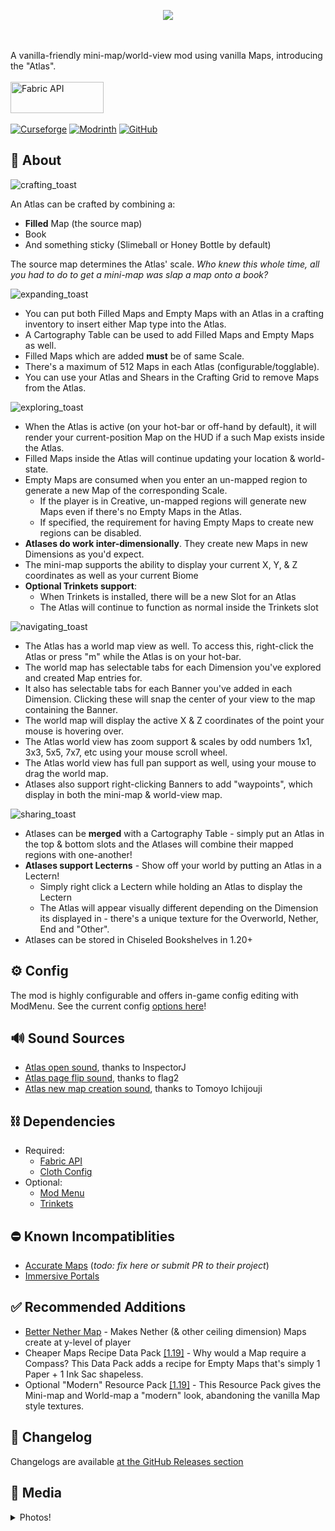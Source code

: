 <p align="center">
  <img src="https://github.com/Pepperoni-Jabroni/MapAtlases/assets/17690401/3c934d54-99ca-4f66-b3fd-5865ea2a3d98">

  </br></br>
  A vanilla-friendly mini-map/world-view mod using vanilla Maps, introducing the "Atlas".
  </br></br>
  <a href="https://www.curseforge.com/minecraft/mc-mods/fabric-api"><img src="https://i.imgur.com/Ol1Tcf8.png" width="149" height="50" title="Fabric API" alt="Fabric API"></a>
  </br></br>
  <a href="https://www.curseforge.com/minecraft/mc-mods/map-atlases"><img alt="Curseforge" src="https://cf.way2muchnoise.eu/full_436298_downloads.svg"></a> <a href="https://modrinth.com/mod/map-atlases"><img alt="Modrinth" src="https://img.shields.io/modrinth/dt/map-atlases?label=Modrinth%20Downloads"></a> <a href="https://github.com/Pepperoni-Jabroni/MapAtlases"><img alt="GitHub" src="https://img.shields.io/github/downloads/Pepperoni-Jabroni/MapAtlases/total?label=Downloads&logo=github"></a>
</p>

## 📖 About
![crafting_toast](https://user-images.githubusercontent.com/17690401/206921288-fa262fb0-e294-409c-b0d8-9321ab6dbadd.png)

An Atlas can be crafted by combining a:
- **Filled** Map (the source map)
- Book
- And something sticky (Slimeball or Honey Bottle by default)

The source map determines the Atlas' scale. *Who knew this whole time, all you had to do to get a mini-map was slap a map onto a book?*

![expanding_toast](https://user-images.githubusercontent.com/17690401/206921556-f865f820-0aba-4db3-a14f-7f5646b401a0.png)

- You can put both Filled Maps and Empty Maps with an Atlas in a crafting inventory to insert either Map type into the Atlas.
- A Cartography Table can be used to add Filled Maps and Empty Maps as well.
- Filled Maps which are added **must** be of same Scale.
- There's a maximum of 512 Maps in each Atlas (configurable/togglable).
- You can use your Atlas and Shears in the Crafting Grid to remove Maps from the Atlas.

![exploring_toast](https://user-images.githubusercontent.com/17690401/206921859-f21cacac-2f6d-4522-a7a6-871edb6b7c74.png)

- When the Atlas is active (on your hot-bar or off-hand by default), it will render your current-position Map on the HUD if a such Map exists inside the Atlas.
- Filled Maps inside the Atlas will continue updating your location & world-state.
- Empty Maps are consumed when you enter an un-mapped region to generate a new Map of the corresponding Scale.
   - If the player is in Creative, un-mapped regions will generate new Maps even if there's no Empty Maps in the Atlas.
   - If specified, the requirement for having Empty Maps to create new regions can be disabled.
- **Atlases do work inter-dimensionally**. They create new Maps in new Dimensions as you'd expect.
- The mini-map supports the ability to display your current X, Y, & Z coordinates as well as your current Biome
- **Optional Trinkets support**: 
   - When Trinkets is installed, there will be a new Slot for an Atlas
   - The Atlas will continue to function as normal inside the Trinkets slot

![navigating_toast](https://user-images.githubusercontent.com/17690401/206922018-2b6195e3-fbe8-4850-bf31-4896764a5747.png)

- The Atlas has a world map view as well. To access this, right-click the Atlas or press "m" while the Atlas is on your hot-bar.
- The world map has selectable tabs for each Dimension you've explored and created Map entries for.
- It also has selectable tabs for each Banner you've added in each Dimension. Clicking these will snap the center of your view to the map containing the Banner.
- The world map will display the active X & Z coordinates of the point your mouse is hovering over.
- The Atlas world view has zoom support & scales by odd numbers 1x1, 3x3, 5x5, 7x7, etc using your mouse scroll wheel.
- The Atlas world view has full pan support as well, using your mouse to drag the world map.
- Atlases also support right-clicking Banners to add "waypoints", which display in both the mini-map & world-view map.

![sharing_toast](https://user-images.githubusercontent.com/17690401/206922262-7346a3d7-8c76-4399-9d54-6cfb0f806c6e.png)

- Atlases can be **merged** with a Cartography Table - simply put an Atlas in the top & bottom slots and the Atlases will combine their mapped regions with one-another!
- **Atlases support Lecterns** - Show off your world by putting an Atlas in a Lectern! 
   - Simply right click a Lectern while holding an Atlas to display the Lectern
   - The Atlas will appear visually different depending on the Dimension its displayed in - there's a unique texture for the Overworld, Nether, End and "Other".
- Atlases can be stored in Chiseled Bookshelves in 1.20+ 

## ⚙️ Config
The mod is highly configurable and offers in-game config editing with ModMenu. See the current config [options here](https://github.com/Pepperoni-Jabroni/MapAtlases/blob/main/src/main/java/pepjebs/mapatlases/config/MapAtlasesConfig.java)!

## 🔊 Sound Sources
- [Atlas open sound](https://freesound.org/people/InspectorJ/sounds/416179/), thanks to InspectorJ
- [Atlas page flip sound](https://freesound.org/people/flag2/sounds/63318/), thanks to flag2
- [Atlas new map creation sound](https://freesound.org/people/Tomoyo%20Ichijouji/sounds/211247/), thanks to Tomoyo Ichijouji

## ⛓ Dependencies
- Required:
   - [Fabric API](https://www.curseforge.com/minecraft/mc-mods/fabric-api)
   - [Cloth Config](https://www.curseforge.com/minecraft/mc-mods/cloth-config)
- Optional:
   - [Mod Menu](https://www.curseforge.com/minecraft/mc-mods/modmenu)
   - [Trinkets](https://www.curseforge.com/minecraft/mc-mods/trinkets)

## ⛔️ Known Incompatiblities
- [Accurate Maps](https://www.curseforge.com/minecraft/mc-mods/accurate-maps) (*todo: fix here or submit PR to their project*)
- [Immersive Portals](https://www.curseforge.com/minecraft/mc-mods/immersive-portals-mod)

## ✅ Recommended Additions
- [Better Nether Map](https://modrinth.com/mod/better-nether-map) - Makes Nether (& other ceiling dimension) Maps create at y-level of player
- Cheaper Maps Recipe Data Pack [[1.19]](https://github.com/Pepperoni-Jabroni/MapAtlases/releases/download/2.0.1/cheaper-map-crafting+1.19.zip) - Why would a Map require a Compass? This Data Pack adds a recipe for Empty Maps that's simply 1 Paper + 1 Ink Sac shapeless. 
- Optional "Modern" Resource Pack [[1.19]](https://github.com/Pepperoni-Jabroni/MapAtlases/releases/download/2.1.0/map_atlases_modern_resource_pack+1.19.zip) - This Resource Pack gives the Mini-map and World-map a "modern" look, abandoning the vanilla Map style textures.

## 📃 Changelog
Changelogs are available [at the GitHub Releases section](https://github.com/Pepperoni-Jabroni/MapAtlases/releases)

## 📸 Media
<details>
<summary> Photos! </summary>

## Crafting an Atlas
![2022-06-24_19 46 45](https://user-images.githubusercontent.com/17690401/175755582-aecd94b1-ac3a-4686-a3d5-82cea1e3583d.png)
![2022-06-24_19 47 16](https://user-images.githubusercontent.com/17690401/175755583-83e57650-ce2b-49e3-93e6-a0cf67ff1d0d.png)

## Maps inside the Atlas will render if the Atlas is on your hot-bar
![2022-06-24_19 45 51](https://user-images.githubusercontent.com/17690401/175755590-dedbaaf0-f970-4755-a42f-484264609811.png)

## Adding more Maps to an Atlas
![2022-06-24_19 48 05](https://user-images.githubusercontent.com/17690401/175755596-5895ebab-b1a2-4c58-bc70-dcb03083762f.png)

## Current Map is rendered when you move locations
![java_VKNugiTAlO (online-video-cutter](https://user-images.githubusercontent.com/17690401/182008727-dd3a0d38-b493-4367-8b9e-cf873442373a.gif)

## Custom Tooltip
![2022-06-24_19 48 21](https://user-images.githubusercontent.com/17690401/175755670-3819eca7-cbc4-4be5-a7c8-3d4286dacd19.png)

## World Map View
![2022-11-17_18 16 44](https://user-images.githubusercontent.com/17690401/202605175-ddc836c3-bc1e-4650-a9ae-8df7c377bfa7.png)
![2023-04-22_18 02 59](https://user-images.githubusercontent.com/17690401/233808356-f1017102-1aa2-4728-a33c-8294acd279ec.png)
![2023-04-22_18 03 41](https://user-images.githubusercontent.com/17690401/233808357-080b1760-483c-436c-833f-c0b2821a46b9.png)

## Cutting a Map out of an Atlas
![2022-06-24_19 48 45](https://user-images.githubusercontent.com/17690401/175755627-bf5ff6b5-752d-4bfd-85d2-82c863bc1257.png)

## Merging 2 Atlases
![2022-06-24_19 46 20](https://user-images.githubusercontent.com/17690401/175755632-2c6d953d-2ce2-4020-b2ff-ee5cd85aa6f6.png)

## Mass adding Empty Maps to Atlas
![2022-06-24_19 46 08](https://user-images.githubusercontent.com/17690401/175755635-751ed66c-11f2-448e-96e4-7cf20d2ddc07.png)

## Trinkets support
![2022-07-09_11 57 22](https://user-images.githubusercontent.com/17690401/178119933-adba64dc-1ba6-425d-8608-40d98b722cb8.png)

## End Atlas Mini-Map
![2022-07-09_11 55 46](https://user-images.githubusercontent.com/17690401/178119945-5a5bde0c-48de-4ab2-92a2-1607fd2c7387.png)

## End Atlas World-Map
![2022-07-09_11 56 18](https://user-images.githubusercontent.com/17690401/178119955-d1a90fc7-114c-483e-903b-456f0bd74066.png)

## New as of 2.2.0
![map_atlases_v220_promo](https://user-images.githubusercontent.com/17690401/199161203-4cbfc68d-e817-46c2-8e80-36e2950af26f.png)

## Photo of "Modern" Resource Pack & Better Nether Map mod
![2022-09-15_19 51 51](https://user-images.githubusercontent.com/17690401/190546424-894fc024-884f-4cea-a8e4-0315643fb7f9.png)

![2022-09-15_19 50 29](https://user-images.githubusercontent.com/17690401/190546249-388c58b5-99de-463c-b0d8-d3c40ebb4c33.png)

</details>
